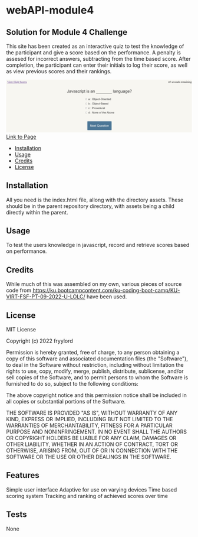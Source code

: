 # webAPI-module4

## Solution for Module 4 Challenge

This site has been created as an interactive quiz to test the knowledge of the participant and give a score based on the performance.  A penalty is assesed for incorrect answers, subtracting from the time based score.  After completion, the participant can enter their initials to log their score, as well as view previous scores and their rankings.  

![](./assets/images/Screenshot.jpg)
[Link to Page](https://fryylord.github.io/webAPI-module4/)

- [Installation](#installation)
- [Usage](#usage)
- [Credits](#credits)
- [License](#license)

## Installation

All you need is the index.html file, allong with the directory assets.  These should be in the parent repository directory, with assets being a child directly within the parent.

## Usage

To test the users knowledge in javascript, record and retrieve scores based on performance.    

## Credits

While much of this was assembled on my own, various pieces of source code from https://ku.bootcampcontent.com/ku-coding-boot-camp/KU-VIRT-FSF-PT-09-2022-U-LOLC/ have been used.  

## License
 
MIT License

Copyright (c) 2022 fryylord

Permission is hereby granted, free of charge, to any person obtaining a copy
of this software and associated documentation files (the "Software"), to deal
in the Software without restriction, including without limitation the rights
to use, copy, modify, merge, publish, distribute, sublicense, and/or sell
copies of the Software, and to permit persons to whom the Software is
furnished to do so, subject to the following conditions:

The above copyright notice and this permission notice shall be included in all
copies or substantial portions of the Software.

THE SOFTWARE IS PROVIDED "AS IS", WITHOUT WARRANTY OF ANY KIND, EXPRESS OR
IMPLIED, INCLUDING BUT NOT LIMITED TO THE WARRANTIES OF MERCHANTABILITY,
FITNESS FOR A PARTICULAR PURPOSE AND NONINFRINGEMENT. IN NO EVENT SHALL THE
AUTHORS OR COPYRIGHT HOLDERS BE LIABLE FOR ANY CLAIM, DAMAGES OR OTHER
LIABILITY, WHETHER IN AN ACTION OF CONTRACT, TORT OR OTHERWISE, ARISING FROM,
OUT OF OR IN CONNECTION WITH THE SOFTWARE OR THE USE OR OTHER DEALINGS IN THE
SOFTWARE.

## Features

Simple user interface
Adaptive for use on varying devices
Time based scoring system
Tracking and ranking of achieved scores over time

## Tests

None